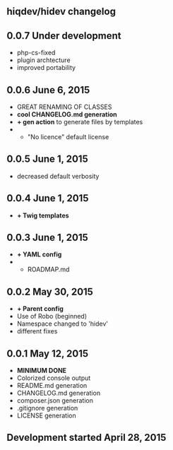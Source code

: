 hiqdev/hidev changelog
----------------------

## 0.0.7 Under development

- php-cs-fixed
- plugin archtecture
- improved portability

## 0.0.6 June 6, 2015

- GREAT RENAMING OF CLASSES
- **cool CHANGELOG.md generation**
- **+ gen action** to generate files by templates
- + "No licence" default license

## 0.0.5 June 1, 2015

- decreased default verbosity

## 0.0.4 June 1, 2015

- **+ Twig templates**

## 0.0.3 June 1, 2015

- **+ YAML config**
- + ROADMAP.md

## 0.0.2 May 30, 2015

- **+ Parent config**
- Use of Robo (beginned)
- Namespace changed to 'hidev'
- different fixes

## 0.0.1 May 12, 2015

- **MINIMUM DONE**
- Colorized console output
- README.md generation
- CHANGELOG.md generation
- composer.json generation
- .gitignore generation
- LICENSE generation

## Development started April 28, 2015

